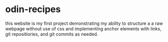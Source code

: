 # odin-recipes
this website is my first project demonstrating my ability to structure a 
a raw webpage without use of css and implementing anchor elements with links,
git repositiories, and git commits as needed. 